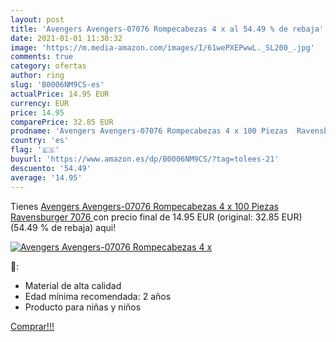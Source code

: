 ```yaml
---
layout: post
title: 'Avengers Avengers-07076 Rompecabezas 4 x al 54.49 % de rebaja'
date: 2021-01-01 11:30:32
image: 'https://m.media-amazon.com/images/I/61wePXEPwwL._SL200_.jpg'
comments: true
category: ofertas
author: ring
slug: 'B0006NM9CS-es'
actualPrice: 14.95 EUR
currency: EUR
price: 14.95
comparePrice: 32.85 EUR
prodname: 'Avengers Avengers-07076 Rompecabezas 4 x 100 Piezas  Ravensburger 7076 '
country: 'es'
flag: '🇪🇸'
buyurl: 'https://www.amazon.es/dp/B0006NM9CS/?tag=tolees-21'
descuento: '54.49'
average: '14.95'
---
```


Tienes [Avengers Avengers-07076 Rompecabezas 4 x 100 Piezas  Ravensburger 7076 ](https://www.amazon.es/dp/B0006NM9CS/?tag=tolees-21) con precio final de  14.95 EUR (original: 32.85 EUR) (54.49 %  de rebaja) aqui!

[![Avengers Avengers-07076 Rompecabezas 4 x](https://m.media-amazon.com/images/I/61wePXEPwwL._SL200_.jpg)](https://www.amazon.es/dp/B0006NM9CS/?tag=tolees-21)

🔎:

- Material de alta calidad
- Edad mínima recomendada: 2 años
- Producto para niñas y niños

[Comprar!!!](https://www.amazon.es/dp/B0006NM9CS/?tag=tolees-21)
